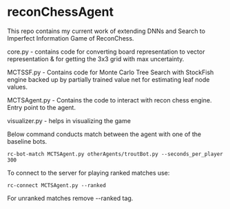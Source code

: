 # reconChessAgent

This repo contains my current work of extending DNNs and Search to Imperfect Information Game of ReconChess.

core.py - contains code for converting board representation to vector representation & for getting the 3x3 grid with max
uncertainty.

MCTSSF.py - Contains code for Monte Carlo Tree Search with StockFish engine backed up by partially trained value net for
estimating leaf node values.

MCTSAgent.py - Contains the code to interact with recon chess engine. Entry point to the agent.

visualizer.py - helps in visualizing the game

Below command conducts match between the agent with one of the baseline bots.

    rc-bot-match MCTSAgent.py otherAgents/troutBot.py --seconds_per_player 300

To connect to the server for playing ranked matches use:

    rc-connect MCTSAgent.py --ranked

For unranked matches remove --ranked tag.